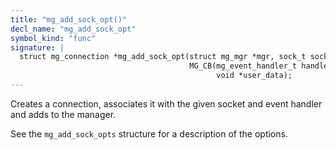 ```yaml
---
title: "mg_add_sock_opt()"
decl_name: "mg_add_sock_opt"
symbol_kind: "func"
signature: |
  struct mg_connection *mg_add_sock_opt(struct mg_mgr *mgr, sock_t sock,
                                        MG_CB(mg_event_handler_t handler,
                                              void *user_data);
---
```


Creates a connection, associates it with the given socket and event handler
and adds to the manager.

See the `mg_add_sock_opts` structure for a description of the options. 

